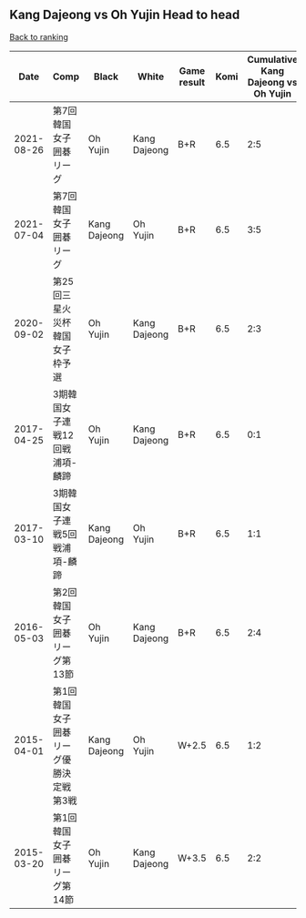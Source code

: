 ## Kang Dajeong vs Oh Yujin Head to head

[Back to ranking](../../index.md)




| **Date** | **Comp** | **Black** | **White** | **Game result** | **Komi** | **Cumulative Kang Dajeong vs Oh Yujin** | **Kang Dajeong streak** | **Oh Yujin streak** | 
| --- | --- | --- | --- | --- | --- | --- | --- | --- |
| 2021-08-26 | 第7回韓国女子囲碁リーグ | Oh Yujin | Kang Dajeong | B+R | 6.5 | 2:5 | 0 | 3 | 
| 2021-07-04 | 第7回韓国女子囲碁リーグ | Kang Dajeong | Oh Yujin | B+R | 6.5 | 3:5 | 1 | 0 | 
| 2020-09-02 | 第25回三星火災杯韓国女子枠予選 | Oh Yujin | Kang Dajeong | B+R | 6.5 | 2:3 | 0 | 1 | 
| 2017-04-25 | 3期韓国女子連戦12回戦浦項-麟蹄 | Oh Yujin | Kang Dajeong | B+R | 6.5 | 0:1 | 0 | 1 | 
| 2017-03-10 | 3期韓国女子連戦5回戦浦項-麟蹄 | Kang Dajeong | Oh Yujin | B+R | 6.5 | 1:1 | 1 | 0 | 
| 2016-05-03 | 第2回韓国女子囲碁リーグ第13節 | Oh Yujin | Kang Dajeong | B+R | 6.5 | 2:4 | 0 | 2 | 
| 2015-04-01 | 第1回韓国女子囲碁リーグ優勝決定戦第3戦 | Kang Dajeong | Oh Yujin | W+2.5 | 6.5 | 1:2 | 0 | 1 | 
| 2015-03-20 | 第1回韓国女子囲碁リーグ第14節 | Oh Yujin | Kang Dajeong | W+3.5 | 6.5 | 2:2 | 1 | 0 |




